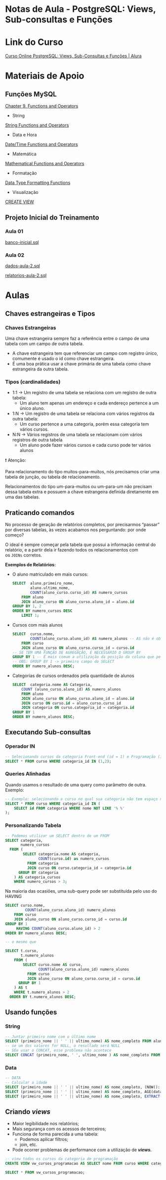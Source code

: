 # Notas de Aula - PostgreSQL: Views, Sub-consultas e Funções

# Link do Curso

[Curso Online PostgreSQL: Views, Sub-Consultas e Funções | Alura](https://cursos.alura.com.br/course/postgresql-views-sub-consultas-funcoes)

# Materiais de Apoio

## Funções MySQL

[Chapter 9. Functions and Operators](https://www.postgresql.org/docs/current/functions.html)

- String

[String Functions and Operators](https://www.postgresql.org/docs/9.1/functions-string.html)

- Data e Hora

[Date/Time Functions and Operators](https://www.postgresql.org/docs/9.1/functions-datetime.html)

- Matemática

[Mathematical Functions and Operators](https://www.postgresql.org/docs/9.5/functions-math.html)

- Formatação

[Data Type Formatting Functions](https://www.postgresql.org/docs/9.5/functions-formatting.html)

- Visualização

[CREATE VIEW](https://www.postgresql.org/docs/9.2/sql-createview.html)

## Projeto Inicial do Treinamento

### Aula 01

[banco-inicial.sql](https://github.com/RSAmanda/Alura_PostgreSQL_Views_Sub-Consultas_Funcoes/blob/7d5bb80071cc60160bfde92f3279787a4884a156/banco-inicial.sql)

### Aula 02

[dados-aula-2.sql](https://github.com/RSAmanda/Alura_PostgreSQL_Views_Sub-Consultas_Funcoes/blob/7d5bb80071cc60160bfde92f3279787a4884a156/dados-aula-2.sql)

[relatorios-aula-2.sql](https://github.com/RSAmanda/Alura_PostgreSQL_Views_Sub-Consultas_Funcoes/blob/7d5bb80071cc60160bfde92f3279787a4884a156/relatorios-aula-2.sql)

# Aulas

## Chaves estrangeiras e Tipos

### Chaves Estrangeiras

Uma chave estrangeira sempre faz a referência entre o campo de uma tabela com um campo de outra tabela. 

- A chave estrangeira tem que referenciar um campo com registro único, comumente é usado o id como chave estrangeira.
- É uma boa prática usar a chave primária de uma tabela como chave estrangeira da outra tabela.

### Tipos (cardinalidades)

- 1:1 → Um registro de uma tabela se relaciona com um registro de outra tabela:
    - Um aluno tem apenas um endereço e cada endereço pertence a um único aluno.
- 1:N → Um registro de uma tabela se relaciona com vários registros da outra tabela:
    - Um curso pertence a uma categoria, porém essa categoria tem vários cursos.
- N:N → Vários registros de  uma tabela se relacionam com vários registros de outra tabela
    - Um aluno pode fazer vários cursos e cada curso pode ter vários alunos

<aside>
❗ Atenção:

Para relacionamento do tipo muitos-para-muitos, nós precisamos criar uma tabela de junção, ou tabela de relacionamento.

Relacionamentos do tipo um-para-muitos ou um-para-um não precisam dessa tabela extra e possuem a chave estrangeira definida diretamente em uma das tabelas.

</aside>

## Praticando comandos

No processo de geração de relatórios completos, por precisarmos “passar” por diversas tabelas, às vezes acabamos nos perguntando: por onde começo?

O ideal é sempre começar pela tabela que possui a informação central do relatório, e a partir dela ir fazendo todos os relacionamentos com os `JOINs` corretos.

**Exemplos de Relatórios:**

- O aluno matriculado em mais cursos:
    
    ```sql
    SELECT  aluno.primeiro_nome,
    		aluno.ultimo_nome,
    		COUNT(aluno_curso.curso_id) AS numero_cursos
    	FROM aluno
    	JOIN aluno_curso ON aluno_curso.aluno_id = aluno.id
    GROUP BY 1, 2
    ORDER BY numero_cursos DESC
    	LIMIT 1;
    ```
    
- Cursos com mais alunos
    
    ```sql
    SELECT  curso.nome,
    		COUNT(aluno_curso.aluno_id) AS numero_alunos -- AS não é obrigatório
    	FROM curso
    	JOIN aluno_curso ON aluno_curso.curso_id = curso.id
    -- SE TEM UMA FUNÇÃO DE AGREGAÇÃO, É NECESSÁRIO O GROUP BY
    GROUP BY 1 -- É mais comum a utilização da posição da coluna que pelo nome
    -- OBS: GROUP BY 1 -> primeiro campo do SELECT
    ORDER BY numero_alunos DESC;
    ```
    
- Categorias de cursos ordenados pela quantidade de alunos
    
    ```sql
    SELECT  categoria.nome AS Categoria,
    	COUNT (aluno_curso.aluno_id) AS numero_alunos
    	FROM aluno
    	JOIN aluno_curso ON aluno_curso.aluno_id = aluno.id
    	JOIN curso ON curso.id = aluno_curso.curso_id
    	JOIN categoria ON curso.categoria_id = categoria.id
    GROUP BY 1
    ORDER BY numero_alunos DESC;
    ```
    

## Executando Sub-consultas

### Operador IN

```sql
-- Selecionando cursos da categoria Front-end (id = 1) e Programação (id = 2)
SELECT * FROM curso WHERE categoria_id IN (1,2);
```

### Queries Alinhadas

Quando usamos o resultado de uma query como parâmetro de outra. Exemplo:

```sql
-- Exemplo: selecionando o curso no qual sua categoria não tem espaço no nome
SELECT * FROM curso WHERE categoria_id IN (
	SELECT id FROM categoria WHERE nome NOT LIKE '% %'
);
```

### Personalizando Tabela

```sql
-- Podemos utilizar um SELECT dentro de um FROM
SELECT categoria, 
	   numero_cursos
  FROM (
		SELECT categoria.nome AS categoria,
        	   COUNT(curso.id) as numero_cursos
    	  FROM categoria
          JOIN curso ON curso.categoria_id = categoria.id
	  GROUP BY categoria
	) AS categoria_cursos
	WHERE numero_cursos > 3;
```

Na maioria das ocasiões, uma sub-query pode ser substituída pelo uso do HAVING

```sql
SELECT curso.nome,
         COUNT(aluno_curso.aluno_id) numero_alunos
    FROM curso
    JOIN aluno_curso ON aluno_curso.curso_id = curso.id
GROUP BY 1
     HAVING COUNT(aluno_curso.aluno_id) > 2
ORDER BY numero_alunos DESC;

-- o mesmo que

SELECT t.curso,
       t.numero_alunos
    FROM (
        SELECT curso.nome AS curso,
               COUNT(aluno_curso.aluno_id) numero_alunos
          FROM curso
          JOIN aluno_curso ON aluno_curso.curso_id = curso.id
      GROUP BY 1
    ) AS t
    WHERE t.numero_alunos > 2
  ORDER BY t.numero_alunos DESC;

```

## Usando funções

### String

```sql
-- Juntar primeiro nome com o último nome
SELECT (primeiro_nome || ' ' || ultimo_nome) AS nome_completo FROM aluno;
-- se um dos valores for NULL, o resultado será NULL
-- SEe usar o CONCAT, esse problema não acontece
SELECT CONCAT (primeiro_nome, ' ', ultimo_nome ) AS nome_completo FROM aluno;
```

### Data

```sql
-- DATA
-- Calcular a idade
SELECT (primeiro_nome || ' ' || ultimo_nome) AS nome_completo, (NOW()::DATE - data_nascimento)/365 FROM aluno;
SELECT (primeiro_nome || ' ' || ultimo_nome) AS nome_completo, AGE(data_nascimento) FROM aluno;
SELECT (primeiro_nome || ' ' || ultimo_nome) AS nome_completo, EXTRACT(YEAR FROM AGE(data_nascimento)) FROM aluno;
```

## Criando *views*

- Maior legibilidade nos relatórios;
- Mais segurança com os acessos de terceiros;
- Funciona de forma parecida a uma tabela:
    - Podemos aplicar filtros;
    - join, etc.
- Pode ocorrer problemas de performance com a utilização de *****views.*****

```sql
-- view todos os cursos da categoria de programação
CREATE VIEW vw_cursos_programacao AS SELECT nome FROM curso WHERE categoria_id = 2;

SELECT * FROM vw_cursos_programacao;
```
